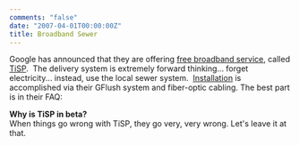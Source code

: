 ```yaml
---
comments: "false"
date: "2007-04-01T00:00:00Z"
title: Broadband Sewer
---
```

<p>Google has announced that they are offering <a href="http://www.google.com/tisp">free broadband service</a>, called <a href="http://www.google.com/tisp">TiSP</a>.  The delivery system is extremely forward thinking... forget electricity... instead, use the local sewer system.  <a href="http://www.google.com/tisp/install.html">Installation</a> is accomplished via their GFlush system and fiber-optic cabling. The best part is in their FAQ:</p>
<p><strong>Why is TiSP in beta?</strong> <br />
When things go wrong with TiSP, they go very, very wrong. Let's leave it at that.</p>
